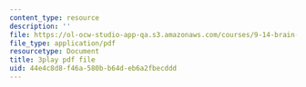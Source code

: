 ```yaml
---
content_type: resource
description: ''
file: https://ol-ocw-studio-app-qa.s3.amazonaws.com/courses/9-14-brain-structure-and-its-origins-spring-2014/44e4c8d8f46a580bb64deb6a2fbecddd_555126.pdf
file_type: application/pdf
resourcetype: Document
title: 3play pdf file
uid: 44e4c8d8-f46a-580b-b64d-eb6a2fbecddd
---
```

